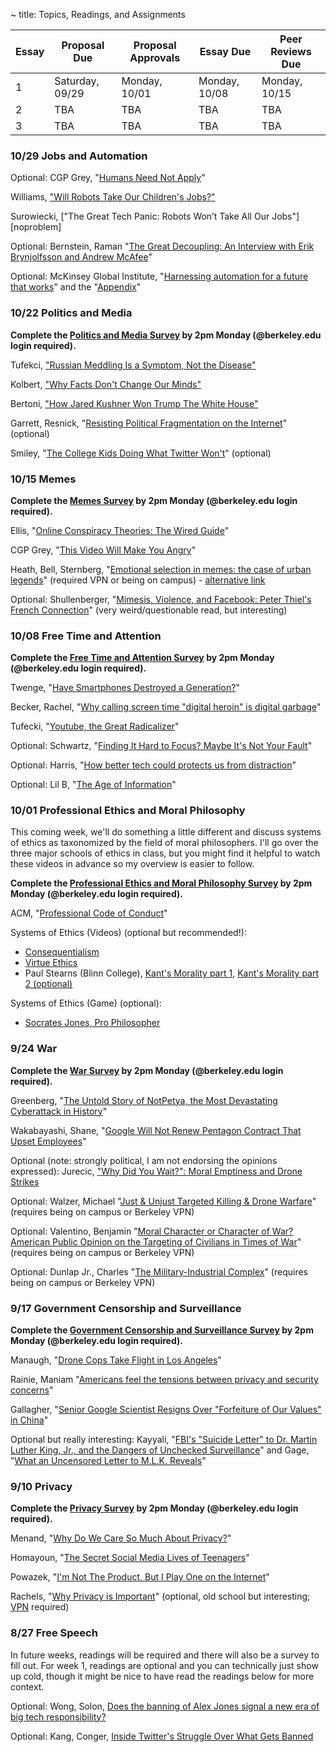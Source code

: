 ~ title: Topics, Readings, and Assignments

   [vpn]: http://www.lib.berkeley.edu/Help/vpn.html

| Essay | Proposal Due    | Proposal Approvals | Essay Due     | Peer Reviews Due |
|-------|-----------------|--------------------|---------------|------------------|
| 1     | Saturday, 09/29 | Monday, 10/01      | Monday, 10/08 | Monday, 10/15    |
| 2     | TBA             | TBA                | TBA           | TBA              |
| 3     | TBA             | TBA                | TBA           | TBA              |

### 10/29 Jobs and Automation

Optional: CGP Grey, "[Humans Need Not Apply][humans]"

Williams, ["Will Robots Take Our Children's Jobs?"][childrens_jobs]

Surowiecki, ["The Great Tech Panic: Robots Won’t Take All Our Jobs"][noproblem]

Optional: Bernstein, Raman "[The Great Decoupling: An Interview with Erik Brynjolfsson and Andrew McAfee][decoupling]"

Optional: McKinsey Global Institute, "[Harnessing automation for a future that works][harnessing]" and the "[Appendix][harnessing:appendix]"

  [no_problem]: https://www.wired.com/2017/08/robots-will-not-take-your-job/
  [childrens_jobs]: https://www.nytimes.com/2017/12/11/style/robots-jobs-children.html
  [humans]: https://www.youtube.com/watch?v=7Pq-S557XQU
  [decoupling]: https://hbr.org/2015/06/the-great-decoupling
  [harnessing]: http://www.mckinsey.com/global-themes/digital-disruption/harnessing-automation-for-a-future-that-works
  [harnessing:appendix]: http://www.mckinsey.com/~/media/McKinsey/Global%20Themes/Digital%20Disruption/Harnessing%20automation%20for%20a%20future%20that%20works/MGI-A-future-that-works_In-brief.ashx

### 10/22 Politics and Media

**Complete the [Politics and Media Survey](https://goo.gl/forms/ufbFEaYfMIM6XXHN2) by 2pm Monday (@berkeley.edu login required).**

Tufekci, ["Russian Meddling Is a Symptom, Not the Disease"][meddling_disease]

Kolbert, ["Why Facts Don't Change Our Minds"][why_facts]

Bertoni, ["How Jared Kushner Won Trump The White House"][jared_kushner]

Garrett, Resnick, "[Resisting Political Fragmentation on the Internet][political_fragmentation]" (optional)

Smiley, "[The College Kids Doing What Twitter Won't][twitter_bots]" (optional)

  [meddling_disease]: https://www.nytimes.com/2018/10/03/opinion/midterms-facebook-foreign-meddling.html

  [why_facts]: https://www.newyorker.com/magazine/2017/02/27/why-facts-dont-change-our-minds

  [jared_kushner]: https://www.forbes.com/sites/stevenbertoni/2016/11/22/exclusive-interview-how-jared-kushner-won-trump-the-white-house/#528f2d823af6

  [political_fragmentation]: http://www.mitpressjournals.org/doi/abs/10.1162/DAED_a_00118?journalCode=daed

  [twitter_bots]: https://www.wired.com/story/the-college-kids-doing-what-twitter-wont/

### 10/15 Memes

**Complete the [Memes Survey](https://goo.gl/forms/MoX3jm0qTaLcsHqJ2) by 2pm Monday (@berkeley.edu login required).**

Ellis, "[Online Conspiracy Theories: The Wired Guide][online_conspiracy]"

CGP Grey, "[This Video Will Make You Angry](https://www.youtube.com/watch?v=rE3j_RHkqJc)"

Heath, Bell, Sternberg, "[Emotional selection in memes: the case of urban legends](http://psycnet.apa.org/journals/psp/81/6/1028/)" (required VPN or being on campus) - [alternative link](http://citeseerx.ist.psu.edu/viewdoc/download?doi=10.1.1.627.1473&rep=rep1&type=pdf)

Optional: Shullenberger, "[Mimesis, Violence, and Facebook: Peter Thiel's French Connection][girard]" (very weird/questionable read, but interesting)

   [online_conspiracy]: https://www.wired.com/story/wired-guide-to-conspiracy-theories/
   [girard]: https://thesocietypages.org/cyborgology/2016/08/13/mimesis-violence-and-facebook-peter-thiels-french-connection-full-essay/


### 10/08 Free Time and Attention

**Complete the [Free Time and Attention Survey](https://goo.gl/forms/XRLIvrOuEalBJXN62) by 2pm Monday (@berkeley.edu login required).**


Twenge, "[Have Smartphones Destroyed a Generation?][millennials]"

Becker, Rachel, "[Why calling screen time "digital heroin" is digital garbage][digital_drugs]"

Tufecki, "[Youtube, the Great Radicalizer][youtube]"

Optional: Schwartz, "[Finding It Hard to Focus? Maybe It's Not Your Fault][attention_economy]"

Optional: Harris, "[How better tech could protects us from distraction][ted_talk]"

Optional: Lil B, "[The Age of Information][info_age_music_video]"

   [digital_drugs]: https://www.theverge.com/2016/8/30/12715848/new-york-post-internet-texting-addiction-irresponsible-hysteria
   [millennials]: https://www.theatlantic.com/magazine/archive/2017/09/has-the-smartphone-destroyed-a-generation/534198/
   [youtube]: https://www.nytimes.com/2018/03/10/opinion/sunday/youtube-politics-radical.html
   [attention_economy]: https://www.nytimes.com/2018/08/14/style/how-can-i-focus-better.html
   [ted_talk]: https://www.ted.com/talks/tristan_harris_how_better_tech_could_protect_us_from_distraction
   [info_age_music_video]: https://www.youtube.com/watch?v=corY-FZAZog

### 10/01 Professional Ethics and Moral Philosophy

This coming week, we'll do something a little different and discuss systems of ethics as taxonomized by the field of moral philosophers. I'll go over the three major schools of ethics in class, but you might find it helpful to watch these videos in advance so my overview is easier to follow.

**Complete the [Professional Ethics and Moral Philosophy Survey](https://goo.gl/forms/q3xtuQJOyJ1MPVHI2) by 2pm Monday (@berkeley.edu login required).**


ACM, "[Professional Code of Conduct][acm_code]"

Systems of Ethics (Videos) (optional but recommended!):
   - [Consequentialism][consequentialism1]
   - [Virtue Ethics][virtue_ethics_dartington]
   - Paul Stearns (Blinn College), [Kant's Morality part 1][stearns_kant1], [Kant's Morality part 2 (optional)][stearns_kant2]

Systems of Ethics (Game) (optional):
   - [Socrates Jones, Pro Philosopher][socrates_jones]

   [stearns_kant1]: https://www.youtube.com/watch?v=W_Q8cNzjTv0
   [stearns_kant2]: https://www.youtube.com/watch?v=KQqcD3_3_Y8
   [stanford_kant]: http://plato.stanford.edu/entries/kant-moral/#GooWilMorWorDut
   [consequentialism1]: https://www.youtube.com/watch?v=hACdhD_kes8
   [virtue_ethics_dartington]: https://www.youtube.com/watch?v=PHVuzec6s0c
   [acm_code]: http://www.acm.org/about/code-of-ethics
   [socrates_jones]: http://www.kongregate.com/games/chiefwakamakamu/socrates-jones-pro-philosopher

### 9/24 War

**Complete the [War Survey](https://goo.gl/forms/xN3Zcm2PRUghIEht2) by 2pm Monday (@berkeley.edu login required).**


Greenberg, "[The Untold Story of NotPetya, the Most Devastating Cyberattack in History][not_petya]"

Wakabayashi, Shane, "[Google Will Not Renew Pentagon Contract That Upset Employees][maven]"

Optional (note: strongly political, I am not endorsing the opinions expressed): Jurecic, ["Why Did You Wait?": Moral Emptiness and Drone Strikes][trump_drones]

Optional: Walzer, Michael "[Just & Unjust Targeted Killing & Drone Warfare][drones]" (requires being on campus or Berkeley VPN)

Optional: Valentino, Benjamin "[Moral Character or Character of War? American Public Opinion on the Targeting of Civilians in Times of War][civilians]" (requires being on campus or Berkeley VPN)

Optional: Dunlap Jr., Charles "[The Military-Industrial Complex][milind]" (requires being on campus or Berkeley VPN) 

   [maven]: https://www.nytimes.com/2018/06/01/technology/google-pentagon-project-maven.html
   [not_petya]: https://www.wired.com/story/notpetya-cyberattack-ukraine-russia-code-crashed-the-world/
   [trump_drones]: https://www.lawfareblog.com/why-did-you-wait-moral-emptiness-and-drone-strikes
   [drones]: http://www.mitpressjournals.org/doi/full/10.1162/DAED_a_00408
   [civilians]: http://www.mitpressjournals.org/doi/full/10.1162/DAED_a_00417
   [milind]: http://www.mitpressjournals.org/doi/pdf/10.1162/DAED_a_00104

### 9/17 Government Censorship and Surveillance

**Complete the [Government Censorship and Surveillance Survey](https://goo.gl/forms/ZfKpPG3ZDQ71jSUl1) by 2pm Monday (@berkeley.edu login required).**

Manaugh, "[Drone Cops Take Flight in Los Angeles][police_drones]"

Rainie, Maniam "[Americans feel the tensions between privacy and security concerns][americans_tensions]"

Gallagher, "[Senior Google Scientist Resigns Over "Forfeiture of Our Values" in China][dragonfly]"

Optional but really interesting: Kayyali, "[FBI's "Suicide Letter" to Dr. Martin Luther King, Jr., and the Dangers of Unchecked Surveillance][fbi_letter]" and Gage, "[What an Uncensored Letter to M.L.K. Reveals][fbi_letter_2]"

  [dragonfly]: https://theintercept.com/2018/09/13/google-china-search-engine-employee-resigns/
  [fbi_letter]: https://www.eff.org/deeplinks/2014/11/fbis-suicide-letter-dr-martin-luther-king-jr-and-dangers-unchecked-surveillance
  [fbi_letter_2]: http://www.nytimes.com/2014/11/16/magazine/what-an-uncensored-letter-to-mlk-reveals.html
  [police_drones]: https://www.theatlantic.com/technology/archive/2018/06/drone-cops-take-flight-in-los-angeles/562214/
  [americans_tensions]: http://www.pewresearch.org/fact-tank/2016/02/19/americans-feel-the-tensions-between-privacy-and-security-concerns/

### 9/10 Privacy

**Complete the [Privacy Survey](https://goo.gl/forms/C7aOVLj7S7Wa4cTE2) by 2pm Monday (@berkeley.edu login required).**

Menand, "[Why Do We Care So Much About Privacy?][why_care_privacy]"

Homayoun, "[The Secret Social Media Lives of Teenagers][secret_lives]"

Powazek, "[I'm Not The Product, But I Play One on the Internet][not_the_product]"

Rachels, "[Why Privacy is Important][why_privacy]" (optional, old school but interesting; [VPN][vpn] required)

   [why_privacy]: http://www.jstor.org/stable/2265077
   [secret_lives]: https://www.nytimes.com/2017/06/07/well/family/the-secret-social-media-lives-of-teenagers.html?mcubz=1
   [not_the_product]: http://powazek.com/posts/3229
   [why_care_privacy]: https://www.newyorker.com/magazine/2018/06/18/why-do-we-care-so-much-about-privacy

### 8/27 Free Speech

In future weeks, readings will be required and there will also be a survey to fill out. For week 1, readings are optional and you can technically just show up cold, though it might be nice to have read the readings below for more context.

Optional: Wong, Solon, [Does the banning of Alex Jones signal a new era of big tech responsibility?][alexjones]

Optional: Kang, Conger, [Inside Twitter's Struggle Over What Gets Banned][twitterbans]

   [alexjones]: https://www.theguardian.com/technology/2018/aug/10/alex-jones-banning-apple-facebook-youtube-twitter-free-speech
   [twitterbans]: https://www.nytimes.com/2018/08/10/technology/twitter-free-speech-infowars.html


